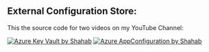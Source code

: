 ## External Configuration Store:

This the source code for two videos on my YouTube Channel:

[![Azure Key Vault by Shahab](https://img.youtube.com/vi/WmrQiavJ9f8/0.jpg)](https://youtu.be/WmrQiavJ9f8) [![Azure AppConfiguration by Shahab](https://img.youtube.com/vi/nXHImuSmENM/0.jpg)](https://youtu.be/nXHImuSmENM)
